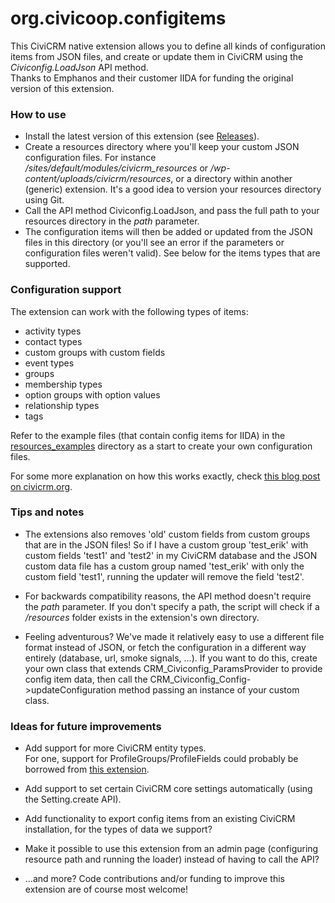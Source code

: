 org.civicoop.configitems
========================

This CiviCRM native extension allows you to define all kinds of configuration items from JSON files, and create or update them in CiviCRM using the *Civiconfig.LoadJson* API method.  
Thanks to Emphanos and their customer IIDA for funding the original version of this extension.


### How to use

- Install the latest version of this extension (see [Releases](releases)).
- Create a resources directory where you'll keep your custom JSON configuration files. For instance */sites/default/modules/civicrm_resources* or */wp-content/uploads/civicrm/resources*, or a directory within another (generic) extension. It's a good idea to version your resources directory using Git.  
- Call the API method Civiconfig.LoadJson, and pass the full path to your resources directory in the *path* parameter.
- The configuration items will then be added or updated from the JSON files in this directory (or you'll see an error if the parameters or configuration files weren't valid). See below for the items types that are supported. 


### Configuration support

The extension can work with the following types of items:
- activity types
- contact types
- custom groups with custom fields
- event types
- groups
- membership types
- option groups with option values
- relationship types
- tags

Refer to the example files (that contain config items for IIDA) in the 
[resources_examples](resources_examples) directory as a start to create your own configuration files.

For some more explanation on how this works exactly, check 
[this blog post on civicrm.org](https://civicrm.org/blog/erikhommel/extension-to-configure-civicrm-items).


### Tips and notes

- The extensions also removes 'old' custom fields from custom groups that are in the JSON files! So if I have a custom group 'test_erik' with custom fields 'test1' and 'test2' in my CiviCRM database and the JSON custom data file has a custom group named 'test_erik' with only the custom field 'test1', running the updater will remove the field 'test2'.

- For backwards compatibility reasons, the API method doesn't require the *path* parameter. If you don't specify a path, the script will check if a */resources* folder exists in the extension's own directory.

- Feeling adventurous? We've made it relatively easy to use a different file format instead of JSON, or fetch the configuration in a different way entirely (database, url, smoke signals, ...). If you want to do this, create your own class that extends CRM_Civiconfig_ParamsProvider to provide config item data, then call the CRM_Civiconfig_Config->updateConfiguration method passing an instance of your custom class.


### Ideas for future improvements

- Add support for more CiviCRM entity types.  
For one, support for ProfileGroups/ProfileFields could probably be borrowed from [this extension](https://github.com/catorghans/net.trinfinity.orgis.mi.dataquality). 

- Add support to set certain CiviCRM core settings automatically (using the Setting.create API).

- Add functionality to export config items from an existing CiviCRM installation, for the types of data we support?

- Make it possible to use this extension from an admin page (configuring resource path and running the loader) instead of having to call the API?

- ...and more? Code contributions and/or funding to improve this extension are of course most welcome!

